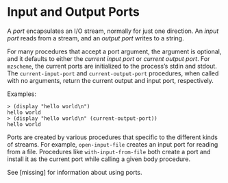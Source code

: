 # Input and Output Ports

A _port_ encapsulates an I/O stream, normally for just one direction. An
_input port_ reads from a stream, and an _output port_ writes to a
string.

For many procedures that accept a port argument, the argument is
optional, and it defaults to either the _current input port_ or _current
output port_. For `mzscheme`, the current ports are initialized to the
process’s stdin and stdout. The `current-input-port` and
`current-output-port` procedures, when called with no arguments, return
the current output and input port, respectively.

Examples:

```racket
> (display "hello world\n")                      
hello world                                      
> (display "hello world\n" (current-output-port))
hello world                                      
```

Ports are created by various procedures that specific to the different
kinds of streams. For example, `open-input-file` creates an input port
for reading from a file. Procedures like `with-input-from-file` both
create a port and install it as the current port while calling a given
body procedure.

See \[missing\] for information about using ports.
